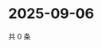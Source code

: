 # 2025-09-06

共 0 条

<!-- BEGIN ZHIHUVIDEO -->
<!-- 最后更新时间 Sat Sep 06 2025 15:09:17 GMT+0800 (China Standard Time) -->

<!-- END ZHIHUVIDEO -->
